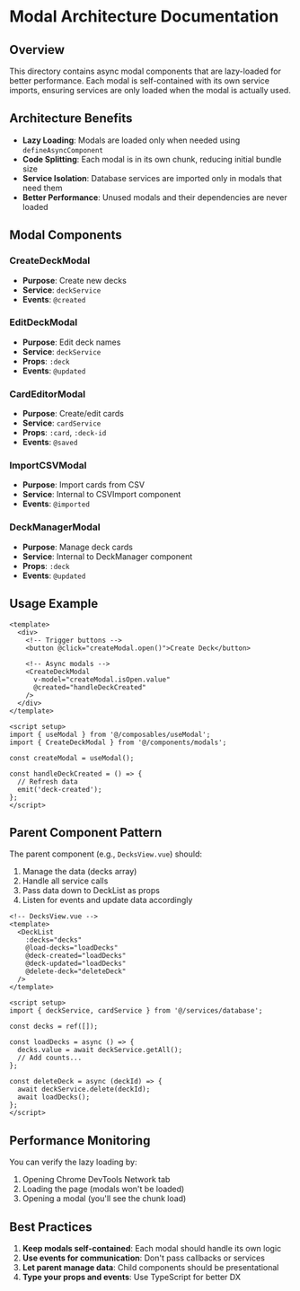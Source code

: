 # Modal Architecture Documentation

## Overview

This directory contains async modal components that are lazy-loaded for better performance. Each modal is self-contained with its own service imports, ensuring services are only loaded when the modal is actually used.

## Architecture Benefits

- **Lazy Loading**: Modals are loaded only when needed using `defineAsyncComponent`
- **Code Splitting**: Each modal is in its own chunk, reducing initial bundle size
- **Service Isolation**: Database services are imported only in modals that need them
- **Better Performance**: Unused modals and their dependencies are never loaded

## Modal Components

### CreateDeckModal
- **Purpose**: Create new decks
- **Service**: `deckService`
- **Events**: `@created`

### EditDeckModal
- **Purpose**: Edit deck names
- **Service**: `deckService`
- **Props**: `:deck`
- **Events**: `@updated`

### CardEditorModal
- **Purpose**: Create/edit cards
- **Service**: `cardService`
- **Props**: `:card`, `:deck-id`
- **Events**: `@saved`

### ImportCSVModal
- **Purpose**: Import cards from CSV
- **Service**: Internal to CSVImport component
- **Events**: `@imported`

### DeckManagerModal
- **Purpose**: Manage deck cards
- **Service**: Internal to DeckManager component
- **Props**: `:deck`
- **Events**: `@updated`

## Usage Example

```vue
<template>
  <div>
    <!-- Trigger buttons -->
    <button @click="createModal.open()">Create Deck</button>
    
    <!-- Async modals -->
    <CreateDeckModal 
      v-model="createModal.isOpen.value" 
      @created="handleDeckCreated" 
    />
  </div>
</template>

<script setup>
import { useModal } from '@/composables/useModal';
import { CreateDeckModal } from '@/components/modals';

const createModal = useModal();

const handleDeckCreated = () => {
  // Refresh data
  emit('deck-created');
};
</script>
```

## Parent Component Pattern

The parent component (e.g., `DecksView.vue`) should:
1. Manage the data (decks array)
2. Handle all service calls
3. Pass data down to DeckList as props
4. Listen for events and update data accordingly

```vue
<!-- DecksView.vue -->
<template>
  <DeckList
    :decks="decks"
    @load-decks="loadDecks"
    @deck-created="loadDecks"
    @deck-updated="loadDecks"
    @delete-deck="deleteDeck"
  />
</template>

<script setup>
import { deckService, cardService } from '@/services/database';

const decks = ref([]);

const loadDecks = async () => {
  decks.value = await deckService.getAll();
  // Add counts...
};

const deleteDeck = async (deckId) => {
  await deckService.delete(deckId);
  await loadDecks();
};
</script>
```

## Performance Monitoring

You can verify the lazy loading by:
1. Opening Chrome DevTools Network tab
2. Loading the page (modals won't be loaded)
3. Opening a modal (you'll see the chunk load)

## Best Practices

1. **Keep modals self-contained**: Each modal should handle its own logic
2. **Use events for communication**: Don't pass callbacks or services
3. **Let parent manage data**: Child components should be presentational
4. **Type your props and events**: Use TypeScript for better DX